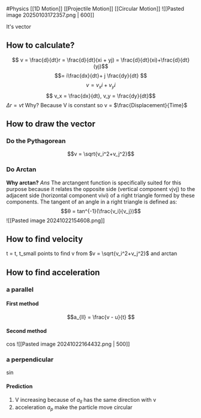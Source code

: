 #Physics 
[[1D Motion]]
[[Projectile Motion]]
[[Circular Motion]]
![[Pasted image 20250103172357.png | 600]]

It's vector
## How to calculate?
$$ v = \frac{d}{dt}r = \frac{d}{dt}(xi + yj) = \frac{d}{dt}(xi)+\frac{d}{dt}(yj)$$
$$= i\frac{dx}{dt}+ j \frac{dy}{dt} $$
$$ v = v_xi + v_yi $$
$$ v_x = \frac{dx}{dt}, v_y = \frac{dy}{dt}$$
$\Delta r = vt$ Why? 
Because V is constant so v = $\frac{Displacement}{Time}$
## How to draw the vector
### Do the Pythagorean
$$v = \sqrt{v_i^2+v_j^2}$$
### Do Arctan
**Why arctan?**
*Ans* The arctangent function is specifically suited for this purpose because it relates the opposite side (vertical component vjvj​) to the adjacent side (horizontal component vivi​) of a right triangle formed by these components. The tangent of an angle in a right triangle is defined as:
$$θ = tan^{-1}(\frac{v_i}{v_j})$$
![[Pasted image 20241022154608.png]]

## How to find velocity
t = t, t_small points to find v from $v = \sqrt{v_i^2+v_j^2}$ and arctan
## How to find acceleration
### a parallel
#### First method
$$a_{ll} = \frac{v - u}{t} $$
#### Second method 
cos
![[Pasted image 20241022164432.png | 500]]
### a perpendicular 
sin
#### Prediction
1. V increasing because of $a_{ll}$ has the same direction with v
2. acceleration $a_p$ make the particle move circular

